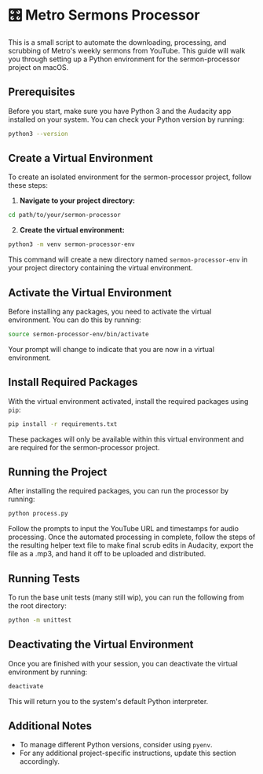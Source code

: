 # 🎛️ Metro Sermons Processor

This is a small script to automate the downloading, processing, and scrubbing of
Metro's weekly sermons from YouTube. This guide will walk you through setting up
a Python environment for the sermon-processor project on macOS.

## Prerequisites

Before you start, make sure you have Python 3 and the Audacity app installed on
your system. You can check your Python version by running:

```bash
python3 --version
```

## Create a Virtual Environment

To create an isolated environment for the sermon-processor project, follow these
steps:

1. **Navigate to your project directory:**

```bash
cd path/to/your/sermon-processor
```

2. **Create the virtual environment:**

```bash
python3 -m venv sermon-processor-env
```

This command will create a new directory named `sermon-processor-env` in your
project directory containing the virtual environment.

## Activate the Virtual Environment

Before installing any packages, you need to activate the virtual environment.
You can do this by running:

```bash
source sermon-processor-env/bin/activate
```

Your prompt will change to indicate that you are now in a virtual environment.

## Install Required Packages

With the virtual environment activated, install the required packages using
`pip`:

```bash
pip install -r requirements.txt
```

These packages will only be available within this virtual environment and are
required for the sermon-processor project.

## Running the Project

After installing the required packages, you can run the processor by running:

```bash
python process.py
```

Follow the prompts to input the YouTube URL and timestamps for audio processing.
Once the automated processing in complete, follow the steps of the resulting
helper text file to make final scrub edits in Audacity, export the file as a
.mp3, and hand it off to be uploaded and distributed.

## Running Tests

To run the base unit tests (many still wip), you can run the following from the
root directory:

```bash
python -m unittest
```

## Deactivating the Virtual Environment

Once you are finished with your session, you can deactivate the virtual
environment by running:

```bash
deactivate
```

This will return you to the system's default Python interpreter.

## Additional Notes

- To manage different Python versions, consider using `pyenv`.
- For any additional project-specific instructions, update this section
  accordingly.
